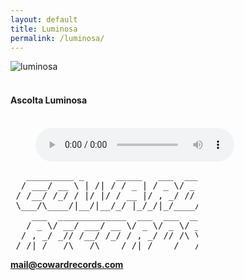 ```yaml
---
layout: default
title: Luminosa
permalink: /luminosa/
---
```


<div>
    <div class="thanks">
      <img src="{{'/img/luminosa.png' | prepend: site.baseurl }}" alt="luminosa">
      <br>
      <br>
      <h4 class="text-center"> Ascolta Luminosa</h4>

<figure stye="margin-inline-start: 0px; margin-inline-end: 0px; text-align:center">
    <br>
    <audio style="width: 318px; margin-left:auto; margin-right:auto;"
        controls
        src="{{'/audio/Luminosa.mp3' | prepend: site.baseurl }}">
            <a href="{{'/audio/Luminosa.mp3' | prepend: site.baseurl }}">
                Download audio
            </a>
    </audio>
</figure>

<pre style="width:300px;">
   _________ _      _____   ___  ___
  / ___/ __ \ | /| / / _ | / _ \/ _ \
 / /__/ /_/ / |/ |/ / __ |/ , _/ // /
 \___/\____/|__/|__/_/ |_/_/|_/____/
    ___  _____________  ___  ___  ____
   / _ \/ __/ ___/ __ \/ _ \/ _ \/ __/
  / , _/ _// /__/ /_/ / , _/ // /\ \
 /_/|_/___/\___/\____/_/|_/____/___/
</pre>

<p class="text-center"> <strong><a href="mailto:{{ site.email }}">mail@cowardrecords.com</a></strong></p>

  </div>
</div>

